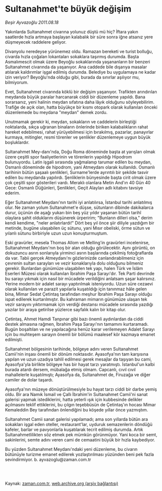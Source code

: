 # Sultanahmet'te büyük değişim

*Beşir Ayvazoğlu 2011.08.18*

<td class="columnist-detail">
<p>Yakınlarda Sultanahmet civarına yolunuz düştü mü hiç? İftara yakın saatlerde hızla artmaya başlayan kalabalık bir süre sonra iğne atsanız yere düşmeyecek raddelere geliyor.</p>
<p>
<div id="haberMetinDiv">
<p>Divanyolu neredeyse yürünemez oldu. Ramazan bereketi ve turist bolluğu, civarda hızla çoğalan lokantaları sokaklara taşırmış durumda. Başta Asmalımescit olmak üzere Beyoğlu sokaklarında yaşananların bir benzeri Sultanahmet civarında da yaşanıyor. Ana caddede bile dışarıya masalar atılarak kaldırımlar işgal edilmiş durumda. Belediye bu uygulamaya ne kadar izin veriyor? Beyoğlu'nda olduğu gibi, burada da sınırlar aşılıyor mu, bilmiyorum.
<p>Evet, Sultanahmet civarında köklü bir değişim yaşanıyor. Trafikten arındırılan meydanda büyük paralar harcanarak ciddi bir düzenleme yapıldı. Bana sorarsanız, yeni halinin meydan sıfatına daha lâyık olduğunu söyleyebilirim. Trafiğe de açık olan, hatta büyükçe bir kısmı otopark olarak kullanılan önceki düzenlemede bu meydana "meydan" demek zordu.
<p>Unutmamak gerekir ki, meydan, sokakların ve caddelerin birleştiği noktalarda, sıkça uğranan binaların önlerinde biriken kalabalıkların rahat hareket edebilmesi, rahat yürüyebilmesi için bırakılmış, pazarlar, panayırlar kurmaya, mitingler, resmi törenler ve şenlikler düzenlemeye uygun büyük boşluklardır.
<p>Sultanahmet Mey-danı'nda, Doğu Roma döneminde başta at yarışları olmak üzere çeşitli spor faaliyetlerinin ve törenlerin yapıldığı Hipodrom bulunuyordu. Latin işgali sırasında yağmalanıp tarumar edilen bu meydan, Osmanlı döneminde de hipodrom, yani Atmeydanı olarak kullanıldı. Osmanlı tarihinin bütün şaşaalı şenlikleri, Surname'lerde ayrıntılı bir şekilde tasvir edilen bu meydanda yapılırdı. Şenliklerin bünyesinde başta cirit olmak üzere çok çeşitli spor gösterileri vardı. Meraklı olanlara Metin And'ın 40 Gün 40 Gece: Osmanlı Düğünleri, Şenlikleri, Geçit Alayları adlı kitabını tavsiye ederim.
<p>Eğer Sultanahmet Meydanı'nın tarihi iyi anlatılırsa, İstanbul tarihi anlatılmış olur. Ne zaman yolum Sultanahmet'e düşse, sütunların dibinde dakikalarca durur, üçünün de aşağı yukarı bin beş yüz yıldır yaşanan bütün tarihî olaylara şahit olduklarını düşünerek ürperirim; "Bunların dilleri olsa," derim kendi kendime, "neler anlatırlardı!" Dört beş yıl önce şiir diliyle yazdığım bir metinde, bugüne ulaşabilen üç sütunu, yani Mısır obeliski, örme sütun ve yılanlı sütunu birbiriyle uzun uzun konuşturmuştum.
<p>Eski gravürler, mesela Thomas Allom ve Melling'in gravürleri incelenirse, Sultanahmet Meydanı'nın boş bir alan olduğu görülecektir. Aynı görüntü, on dokuzuncu asrın sonlarıyla yirminci asrın başlarında çekilmiş fotoğraflarda da var. Tabii gerçek Atmeydanı'nı gözlerinizde canlandırabilmeniz için çevrenin sultan sarayları ve vezir konaklarıyla dolu olduğunu bilmeniz gerekir. Bunlardan günümüze ulaşabilen tek yapı, halen Türk ve İslâm Eserleri Müzesi olarak kullanılan İbrahim Paşa Sarayı'dır. Tek Parti devrinde bu sarayı yıkmak için nasıl bir mücadele verildiğini anlatsam şaşar kalırsınız. Yerine modern bir adalet sarayı yaptırılmak isteniyordu. Uzun süre cezaevi olarak kullanılan ve parazit yapılarla kuşatıldığı için tanınmaz hâle gelen bina, Mimar Sedat Çetintaş tarafından meşhur İbrahim Paşa Sarayı olduğu ispat edilerek kurtarılmıştır. Bu kahraman mimarın günümüze ulaşan tek vezir sarayını yıktırmamak için verdiği destansı mücadele sırasında yazdığı yazılar bir araya getirilse yüzlerce sayfalık kalın bir kitap olur.
<p>Çetintaş, Ahmet Hamdi Tanpınar gibi bazı önemli aydınlardan da ciddi destek almasına rağmen, İbrahim Paşa Sarayı'nın tamamını kurtaramadı. Bugün boşaltılan ve ne yapılacağına henüz karar verilemeyen Adalet Sarayı için bu muhteşem sarayın önemli bir bölümü maalesef kör kazmaya emanet edilmişti.
<p> Sultanahmet bölgesinin tarihinde, bölgeye adını veren Sultanahmet Camii'nin inşası önemli bir dönüm noktasıdır. Ayasofya'nın tam karşısına yapılan ve uzun uzadıya tahlil edilmesi gerek mesajlar da taşıyan bu cami, Ayasofya'yla birlikte bölgeye has bir hayat tarzı yaratmıştı. İstanbul'un kalbi burada atardı dersem, mübalağa etmiş olmam. Capcanlı, cıvıl cıvıl mahallelerle kuşatılmıştı; Ayasofya da, Sultanahmet de, Firuzağa ve diğer camiler de dolar taşardı.
<p>Ayasofya'nın müzeye dönüştürülmesiyle bu hayat tarzı ciddi bir darbe yemiş oldu. Bir ara Namık İsmail ve Çallı İbrahim'in Sultanahmet Camii'ni sanat galerisi yapmak istediklerini, hatta yeterli ışık için kubbesinde delikler açılmasını teklif ettiklerini, bu çılgın teşebbüsün de Çetintaş'ın hocası Mimar Kemaleddin Bey tarafından önlendiğini bu köşede yıllar önce yazmıştım.
<p>Sultanahmet Camii sanat galerisi yapılamadı; ama son yıllarda bütün ara sokakları işgal eden oteller, restaurant'lar, uyduruk semazenlerin döndüğü kafeler, barlar ve pavyonlarla kuşatılarak tecrit edilmiş durumda. Artık Sultanahmetlilikten söz etmek pek mümkün görünmüyor. Yani koca bir semt, sakinlerini, semte adını veren cami de cemaatini büyük bir hızla kaybediyor.
<p>Bu yüzden Sultanahmet Meydanı'ndaki yeni düzenleme, bu civarın bütünüyle turizme emanet edilerek yozlaştırılması yüzünden beni pek fazla sevindirmiyor. b. ayvazoglu@zaman.com.tr</p></p></p></p></p></p></p></p></p></p></p></div>
</p>


<p><br>
		 </br></p></td>

Kaynak: [zaman.com.tr](http://zaman.com.tr/yazar.do?yazino=1170248), [web.archive.org (arşiv bağlantısı)](http://web.archive.org/web/20111016175352/http://zaman.com.tr/yazar.do?yazino=1170248)
